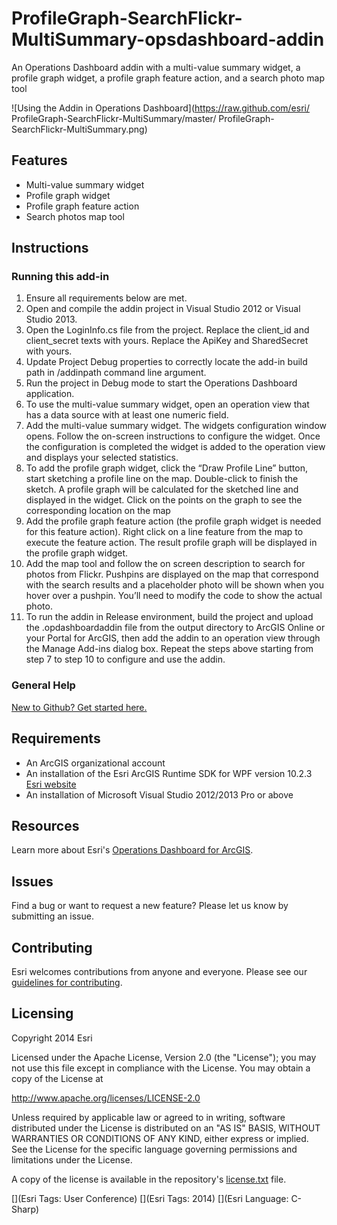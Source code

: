 ProfileGraph-SearchFlickr-MultiSummary-opsdashboard-addin
=========================================================

An Operations Dashboard addin with a multi-value summary widget, a profile graph widget, a profile graph feature action, and a search photo map tool

![Using the Addin in Operations Dashboard](https://raw.github.com/esri/ ProfileGraph-SearchFlickr-MultiSummary/master/ ProfileGraph-SearchFlickr-MultiSummary.png)

## Features
 
* Multi-value summary widget 
* Profile graph widget
* Profile graph feature action 
* Search photos map tool

## Instructions

### Running this add-in
1. Ensure all requirements below are met.
2. Open and compile the addin project in Visual Studio 2012 or Visual Studio 2013.
3. Open the LoginInfo.cs file from the project. Replace the client_id and client_secret texts with yours. Replace the ApiKey and SharedSecret with yours.
4. Update Project Debug properties to correctly locate the add-in build path in /addinpath command line argument.
5. Run the project in Debug mode to start the Operations Dashboard application.
6. To use the multi-value summary widget, open an operation view that has a data source with at least one numeric field.
7. Add the multi-value summary widget. The widgets configuration window opens. Follow the on-screen instructions to configure the widget. Once the configuration is completed the widget is added to the operation view and displays your selected statistics.
8. To add the profile graph widget, click the “Draw Profile Line” button, start sketching a profile line on the map. Double-click to finish the sketch. A profile graph will be calculated for the sketched line and displayed in the widget. Click on the points on the graph to see the corresponding location on the map
9. Add the profile graph feature action (the profile graph widget is needed for this feature action). Right click on a line feature from the map to execute the feature action. The result profile graph will be displayed in the profile graph widget. 
10. Add the map tool and follow the on screen description to search for photos from Flickr. Pushpins are displayed on the map that correspond with the search results and a placeholder photo will be shown when you hover over a pushpin. You’ll need to modify the code to show the actual photo.
11. To run the addin in Release environment, build the project and upload the .opdashboardaddin file from the output directory to ArcGIS Online or your Portal for ArcGIS, then add the addin to an operation view through the Manage Add-ins dialog box. Repeat the steps above starting from step 7 to step 10 to configure and use the addin.

### General Help
[New to Github? Get started here.](http://htmlpreview.github.com/?https://github.com/Esri/esri.github.com/blob/master/help/esri-getting-to-know-github.html)

## Requirements
* An ArcGIS organizational account
* An installation of the Esri ArcGIS Runtime SDK for WPF version 10.2.3 [Esri website](http://resources.arcgis.com/en/communities/runtime-wpf/)
* An installation of Microsoft Visual Studio 2012/2013 Pro or above


## Resources

Learn more about Esri's [Operations Dashboard for ArcGIS](http://www.esri.com/software/arcgis/arcgisonline/features/operations-dashboard).

## Issues

Find a bug or want to request a new feature?  Please let us know by submitting an issue.

## Contributing

Esri welcomes contributions from anyone and everyone. Please see our [guidelines for contributing](https://github.com/esri/contributing).

## Licensing

Copyright 2014 Esri

Licensed under the Apache License, Version 2.0 (the "License");
you may not use this file except in compliance with the License.
You may obtain a copy of the License at

   http://www.apache.org/licenses/LICENSE-2.0
         
Unless required by applicable law or agreed to in writing, software
distributed under the License is distributed on an "AS IS" BASIS,
WITHOUT WARRANTIES OR CONDITIONS OF ANY KIND, either express or implied.
See the License for the specific language governing permissions and
limitations under the License.
                                 
A copy of the license is available in the repository's
[license.txt](https://github.com/esri/spatialsearch-opencsv-censusreport/blob/master/license.txt) file.
                                                                  
[](Esri Tags: User Conference)
[](Esri Tags: 2014)
[](Esri Language: C-Sharp)
                                                                                                               
                                                                                                                                                            
                                                                                                                                                            

